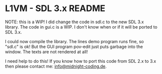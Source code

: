L1VM - SDL 3.x README
=====================
NOTE: this is a WIP!
I did change the code in sdl.c to the new SDL 3.x library.
The code in gui.c is a WIP. I don't know when or if it will be ported to SDL 3.x.

I could now compile the library. The lines demo program runs fine, so "sdl.c" is ok!
But the GUI program pov-edit just puts garbage into the window. The texts are not rendered at all!

I need help to do this! If you know how to port this code from SDL 2.x to 3.x then please contact me: info@midnight-coding.de. 
